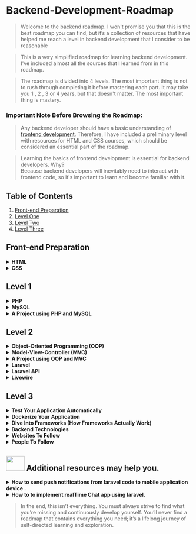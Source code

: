 # Backend-Development-Roadmap
> Welcome to the backend roadmap. I won't promise you that this is the best roadmap you can find, but it’s a collection of resources that have helped me reach a level in backend development that I consider to be reasonable </br>

> This is a very simplified roadmap for learning backend development. I've included almost all the sources that I learned from in this roadmap.

> The roadmap is divided into 4 levels. The most important thing is not to rush through completing it before mastering each part. It may take you 1 , 2 , 3 or 4 years, but that doesn't matter. The most important thing is mastery.



### Important Note Before Browsing the Roadmap:
> Any backend developer should have a basic understanding of [frontend development](#). Therefore, I have included a preliminary level with resources for HTML and CSS courses, which should be considered an essential part of the roadmap.


> Learning the basics of frontend development is essential for backend developers. Why? </br> Because backend developers will inevitably need to interact with frontend code, so it's important to learn and become familiar with it.

## Table of Contents
1. [Front-end Preparation](#)
2. [Level One](#Level1)
3. [Level Two](#Level2)
4. [Level Three](#Level3)

## Front-end Preparation

<details>
  <summary><strong>HTML</strong></summary>
  <ul>
    <li><a href="https://www.youtube.com/playlist?list=PLDoPjvoNmBAw_t_XWUFbBX-c9MafPk9ji">Osama Elzero</a></li>
  </ul>
</details>

<details>
  <summary><strong>CSS</strong></summary>
  <ul>
    <li><a href="https://www.youtube.com/playlist?list=PLDoPjvoNmBAzjsz06gkzlSrlev53MGIKe">Osame Elzero</a></li>
  </ul>
</details>

## Level 1

<details>
  <summary><strong>PHP</strong></summary>
  <ul>
    <li><a href="https://www.youtube.com/playlist?list=PLFHz2csJcgk_fFEWydZJLiXpc9nB1qfpi">Code With Dary (First 52 videos are for PHP)</a></li>
    <strong>OR</strong>
    <li><a href="https://www.youtube.com/playlist?list=PLDoPjvoNmBAy41u35AqJUrI-H83DObUDq">Osama Elzero</a></li>
    <strong>OR</strong>
    <li><a href="https://www.youtube.com/playlist?list=PLrwRNJX9gLs3kkSDgCHFlpgL6qLrlHUBG">Eng.Mohamed Yahia</a></li>
  </ul>
</details>

<details>
  <summary><strong>MySQL</strong></summary>
  <ul>
    <li><a href="https://www.youtube.com/playlist?list=PLFHz2csJcgk_fFEWydZJLiXpc9nB1qfpi">Code With Dary (From video number 53 to video number 63)</a></li>
    <strong>OR</strong>
    <li><a href="https://www.youtube.com/playlist?list=PLDoPjvoNmBAz6DT8SzQ1CODJTH-NIA7R9">Osama Elzero</a></li>
    <strong>OR</strong>
    <li><a href="https://www.youtube.com/playlist?list=PLrwRNJX9gLs3kkSDgCHFlpgL6qLrlHUBG">Eng.Mohamed Yahia</a></li>
  </ul>
</details>

<details>
  <summary><strong>A Project using PHP and MySQL</strong></summary>
  <ul>
    <li><a href="https://www.youtube.com/watch?v=xf4Sz87xZvI&list=PLFHz2csJcgk_fFEWydZJLiXpc9nB1qfpi&index=63&ab_channel=CodeWithDary">Code With Dary</a></li>
    <strong>OR</strong>
    <li><a href="https://www.youtube.com/playlist?list=PLDoPjvoNmBAxdiBh6J62wOzEnvC4CNuFU">Osama Elzero</a></li>
  </ul>
</details>

## Level 2

<details>
  <summary><strong>Object-Oriented Programming (OOP)</strong></summary>
  <ul>
    <li><a href="https://www.youtube.com/playlist?list=PLrwRNJX9gLs3kkSDgCHFlpgL6qLrlHUBG">Eng.Mohamed Yahia (From Video number 14 to video number 35)</a></li>
    <strong>OR</strong>
    <li><a href="https://www.youtube.com/playlist?list=PLCInYL3l2Aaiq1oLvi9TlWtArJyAuCVow">Eng.Adel Nasim (using C++)</a></li>
  </ul>
</details>

<details>
  <summary><strong>Model-View-Controller (MVC)</strong></summary>
  <ul>
    <li><a href="https://drive.google.com/file/d/1-cfwFy7f0qaC6n9V2sFCkn3M9Z6NixSL/view?usp=drive_link">Code With Dary</a></li>
    <strong>OR</strong>
    <li><a href="https://www.youtube.com/playlist?list=PLrwRNJX9gLs3kkSDgCHFlpgL6qLrlHUBG">Eng.Mohamed Yahia (From Video number 72 to video number 79)</a></li>
    <strong>OR</strong>
    <li><a href="https://www.youtube.com/playlist?list=PLfPhOiLVaXdkiGn-_A7UwB4UqwJxL5s-v">Omar Abdulwahhab</a></li>
  </ul>
</details>

<details>
  <summary><strong>A Project using OOP and MVC</strong></summary>
  <ul>
    <li><a href="https://drive.google.com/file/d/1Ep_2sN3zMEI634jtRz8fD_zovoWz8hG9/view?usp=drive_link">Code With Dary</a></li>
    <strong>OR</strong>
    <li><a href="https://www.youtube.com/playlist?list=PLfPhOiLVaXdm8Y009H_a9ZTSWH75DepJW">Omar Abdulwahhab</a></li>
  </ul>
</details>

<details>
  <summary><strong>Laravel</strong></summary>
  <ul>
    <li><a href="https://www.youtube.com/playlist?list=PLCm7ZeRfGSP4NNEikwx3wUAskQHB3p-LK">Eng.Ahmed Emam</a></li>
  </ul>
</details>

<details>
  <summary><strong>Laravel API</strong></summary>
  <ul>
    <li><a href="https://www.youtube.com/playlist?list=PLCm7ZeRfGSP5e07XG-waxCb2kLq7M4J5m">Eng.Ahmed Emam</a></li>
    <strong>OR</strong>
    <li><a href="https://www.youtube.com/playlist?list=PLfPhOiLVaXdk5yPouTP3KFSpTbfC0CbX8">Omar Abdulwahhab</a></li>
  </ul>
</details>

<details>
  <summary><strong>Livewire</strong></summary>
  <ul>
    <li><a href="https://www.youtube.com/watch?v=HWTF-oi70e4&list=PLe30vg_FG4OQ8b813BDykoYz95Zc3xUWK&index=22">Bitfumes</a></li>
  </ul>
</details>

## Level 3

<details>
  <summary><strong>Test Your Application Automatically</strong></summary>
  <ul>
    <li><a href="https://www.youtube.com/playlist?list=PLdXLsjL7A9k0esh2qNCtUMsGPLUWdLjHp">Povilas Korop</a></li>
  </ul>
</details>

<details>
  <summary><strong>Dockerize Your Application</strong></summary>
  <ul>
    <li><a href="https://www.youtube.com/playlist?list=PLzNfs-3kBUJnY7Cy1XovLaAkgfjim05RR">Eng.Mahmoud Soliman</a></li>
  </ul>
</details>

<details>
  <summary><strong>Dive Into Frameworks (How Frameworks Actually Work)</strong></summary>
  <ul>
    <li><a href="https://www.youtube.com/watch?v=u3hN_r1DwSQ">Gary Clarke</a></li>
    <li><a href="https://garyclarketech.teachable.com/p/php-framework-pro">Gary Clarke</a></li>
    <li><a href="https://www.youtube.com/playlist?list=PLLQuc_7jk__Uk_QnJMPndbdKECcTEwTA1">The Codeholic</a></li>
  </ul>
</details>

<details>
  <summary><strong>Backend Technologies</strong></summary>
  <ul>
    <li><a href="https://www.udemy.com/course/fundamentals-of-backend-communications-and-protocols/?couponCode=ST10MT8624">Hussien Nasser</a></li>
  </ul>
</details>

<details>
  <summary><strong>Websites To Follow</strong></summary>
  <ul>
    <li><a href="https://laraveldaily.com">Click Here</a></li>
  </ul>
</details>

<details>
  <summary><strong>People To Follow</strong></summary>
  <ul>
    <li><a href="https://laraveldaily.com/people-to-follow">Click Here</a></li>
  </ul>
</details>


## <img style="width: 50px;height: 40px;margin-bottom=10px" src="https://skillicons.dev/icons?i=github" /> Additional resources may help you.
<details>
  <summary><strong>How to send push notifications from laravel code to mobile application device .</strong></summary>
  <ul>
    <li><a href="https://github.com/OmarAbdelwahhab30/RealTimeNotifications-Laravel">Go To Repo</a></li>
  </ul>
</details>

<details>
  <summary><strong>How to  to implement realTime Chat app using laravel.</strong></summary>
  <ul>
    <li><a href="https://github.com/OmarAbdelwahhab30/RealTimeChatUsingPusher/tree/main">Go To Repo</a></li>
  </ul>
</details>


> In the end, this isn’t everything. You must always strive to find what you’re missing and continuously develop yourself. You’ll never find a roadmap that contains everything you need; it’s a lifelong journey of self-directed learning and exploration.
